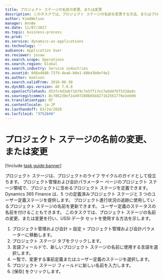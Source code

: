 ```yaml
---
title: プロジェクト ステージの名前の変更、または変更
description: このタスクでは、プロジェクト ステージの名前を変更する方法、またはプロジェクト ステージを変更する方法を示します。
author: KimANelson
manager: AnnBe
ms.date: 11/07/2017
ms.topic: business-process
ms.prod: ''
ms.service: dynamics-ax-applications
ms.technology: ''
audience: Application User
ms.reviewer: josaw
ms.search.scope: Operations
ms.search.region: Global
ms.search.industry: Service industries
ms.assetid: 0d6e4888-7379-4ea6-b0e1-b8b43b0ef4e2
ms.author: knelson
ms.search.validFrom: 2016-06-30
ms.dyn365.ops.version: AX 7.0.0
ms.openlocfilehash: d53fc4d3eb71679c7e5ff17e17e8d4f6f5318a8c
ms.sourcegitcommit: 8c786230ef2a497280885b827162561776e2eb00
ms.translationtype: HT
ms.contentlocale: ja-JP
ms.lasthandoff: 03/24/2020
ms.locfileid: "3752849"
---
```

# <a name="rename-or-modify-a-project-stage"></a>プロジェクト ステージの名前の変更、または変更

[!include [task guide banner](../../includes/task-guide-banner.md)]

プロジェクト ステージは、プロジェクトのライフ サイクルのガイドとして役立ちます。 プロジェクト管理および会計パラメーター ページのプロジェクト ステージ領域で、プロジェクトに含めるプロジェクト ステージを定義できます。 Dynamics 365 Finance は、5 つの定義済みプロジェクト ステージと 3 つのユーザー定義ステージを提供します。 プロジェクト進行状況の追跡に使用しているプロジェクト ステージの名前を更新できます。 ユーザー定義のステータスの名前を付けることもできます。 このタスクでは、プロジェクト ステージの名前の変更、または変更を行い、USSI データ セットを使用する方法を示します。

1. プロジェクト管理および会計 > 設定 > プロジェクト管理および会計パラメーターに移動します。
2. プロジェクト ステージ タブをクリックします。
3. 言語フィールドで、新しいプロジェクト ステージの名前に使用する言語を選択します。
4. 一覧で、変更する事前定義またはユーザー定義のステージを選択します。 
5. プロジェクト ステージ フィールドに新しい名前を入力します。
6. [保存] をクリックします。
